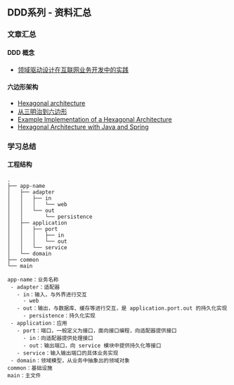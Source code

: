 ## DDD系列 - 资料汇总

### 文章汇总

#### DDD 概念

- [领域驱动设计在互联网业务开发中的实践](https://link.juejin.cn?target=https%3A%2F%2Ftech.meituan.com%2F2017%2F12%2F22%2Fddd-in-practice.html)

#### 六边形架构

- [Hexagonal architecture](https://link.juejin.cn?target=https%3A%2F%2Falistair.cockburn.us%2Fhexagonal-architecture%2F)
- [从三明治到六边形](https://link.juejin.cn?target=https%3A%2F%2Finsights.thoughtworks.cn%2Farchitecture-from-sandwich-to-hexagon%2F)
- [Example Implementation of a Hexagonal Architecture](https://link.juejin.cn?target=https%3A%2F%2Fgithub.com%2Fthombergs%2Fbuckpal)
- [Hexagonal Architecture with Java and Spring](https://link.juejin.cn?target=https%3A%2F%2Freflectoring.io%2Fspring-hexagonal%2F)

### 学习总结

#### 工程结构

```
.
├── app-name
│   ├── adapter
│   │   ├── in
│   │   │   └── web
│   │   └── out
│   │       └── persistence
│   ├── application
│   │   ├── port
│   │   │   ├── in
│   │   │   └── out
│   │   └── service
│   └── domain
├── common
└── main

app-name：业务名称
 - adapter：适配器
   - in：输入，与外界进行交互
     - web
   - out：输出，与数据库、缓存等进行交互，是 application.port.out 的持久化实现
     - persistence：持久化实现
 - application：应用
   - port：端口，一般定义为接口，面向接口编程，向适配器提供接口
     - in：向适配器提供处理接口
     - out：输出端口，向 service 模块中提供持久化等接口
   - service：输入输出端口的具体业务实现
 - domain：领域模型，从业务中抽象出的领域对象
common：基础设施
main：主文件
```


